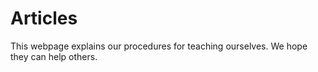 # Articles 

This webpage explains our procedures for teaching ourselves. We hope they can help others.  

